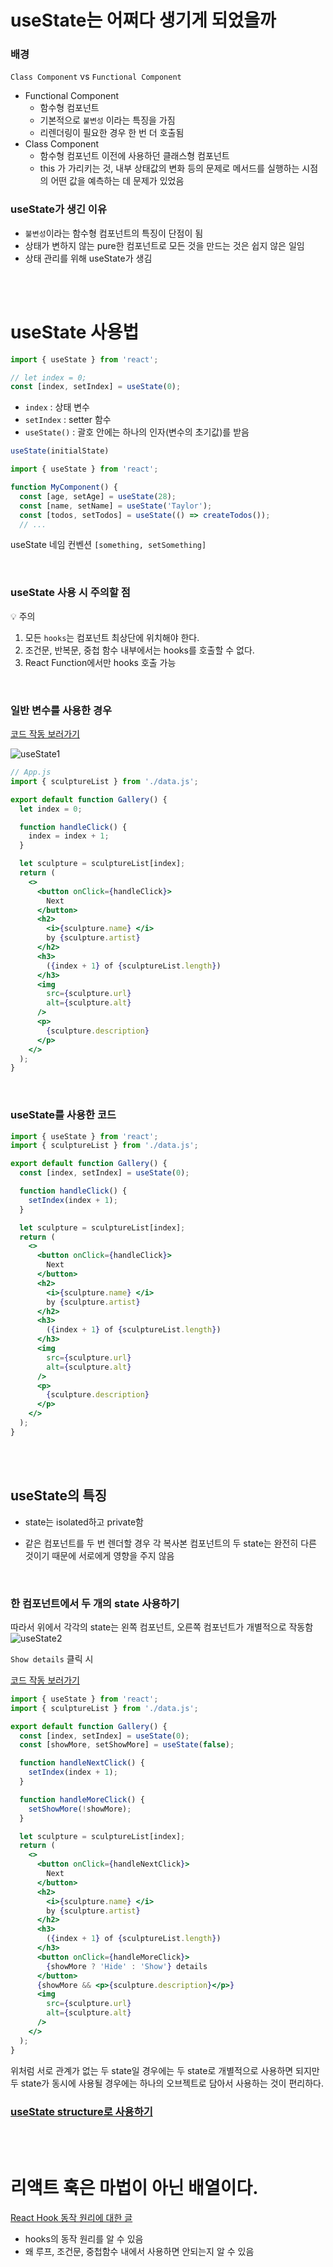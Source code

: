 # useState는 어쩌다 생기게 되었을까

### 배경

`Class Component` vs `Functional Component`

- Functional Component
    - 함수형 컴포넌트
    - 기본적으로 `불변성` 이라는 특징을 가짐
    - 리렌더링이 필요한 경우 한 번 더 호출됨
- Class Component
    - 함수형 컴포넌트 이전에 사용하던 클래스형 컴포넌트
    - this 가 가리키는 것, 내부 상태값의 변화 등의 문제로 메서드를 실행하는 시점의 어떤 값을 예측하는 데 문제가 있었음

### useState가 생긴 이유

- `불변성`이라는 함수형 컴포넌트의 특징이 단점이 됨
- 상태가 변하지 않는 pure한 컴포넌트로 모든 것을 만드는 것은 쉽지 않은 일임
- 상태 관리를 위해 useState가 생김


<br/><br/>

# useState 사용법

```jsx
import { useState } from 'react';

// let index = 0;
const [index, setIndex] = useState(0);
```

- `index` : 상태 변수
- `setIndex` : setter 함수
- `useState()` : 괄호 안에는 하나의 인자(변수의 초기값)를 받음

```jsx
useState(initialState)
```

```jsx
import { useState } from 'react';

function MyComponent() {
  const [age, setAge] = useState(28);
  const [name, setName] = useState('Taylor');
  const [todos, setTodos] = useState(() => createTodos());
  // ...
```

useState 네임 컨벤션 `[something, setSomething]`

<br/>

### useState 사용 시 주의할 점

<aside>
💡 주의 

1. 모든 `hooks`는 컴포넌트 최상단에 위치해야 한다.
2. 조건문, 반복문, 중첩 함수 내부에서는 hooks를 호출할 수 없다.
3. React Function에서만 hooks 호출 가능

</aside>

<br/>

### 일반 변수를 사용한 경우

[코드 작동 보러가기](https://react.dev/learn/state-a-components-memory#when-a-regular-variable-isnt-enough)

![useState1](../images/useState1.png)

```jsx
// App.js
import { sculptureList } from './data.js';

export default function Gallery() {
  let index = 0;

  function handleClick() {
    index = index + 1;
  }

  let sculpture = sculptureList[index];
  return (
    <>
      <button onClick={handleClick}>
        Next
      </button>
      <h2>
        <i>{sculpture.name} </i> 
        by {sculpture.artist}
      </h2>
      <h3>  
        ({index + 1} of {sculptureList.length})
      </h3>
      <img 
        src={sculpture.url} 
        alt={sculpture.alt}
      />
      <p>
        {sculpture.description}
      </p>
    </>
  );
}
```

<br/>


### useState를 사용한 코드

```jsx
import { useState } from 'react';
import { sculptureList } from './data.js';

export default function Gallery() {
  const [index, setIndex] = useState(0);

  function handleClick() {
    setIndex(index + 1);
  }

  let sculpture = sculptureList[index];
  return (
    <>
      <button onClick={handleClick}>
        Next
      </button>
      <h2>
        <i>{sculpture.name} </i> 
        by {sculpture.artist}
      </h2>
      <h3>  
        ({index + 1} of {sculptureList.length})
      </h3>
      <img 
        src={sculpture.url} 
        alt={sculpture.alt}
      />
      <p>
        {sculpture.description}
      </p>
    </>
  );
}
```

<br/><br/>

## useState의 특징
* state는 isolated하고 private함

* 같은 컴포넌트를 두 번 렌더할 경우 각 복사본 컴포넌트의 두 state는 완전히 다른 것이기 때문에 서로에게 영향을 주지 않음

<br/>

### 한 컴포넌트에서 두 개의 state 사용하기

따라서 위에서 각각의 state는 왼쪽 컴포넌트, 오른쪽 컴포넌트가 개별적으로 작동함
![useState2](../images/useState2.png)

`Show details` 클릭 시

[코드 작동 보러가기](https://react.dev/learn/state-a-components-memory#state-is-isolated-and-private)



```jsx
import { useState } from 'react';
import { sculptureList } from './data.js';

export default function Gallery() {
  const [index, setIndex] = useState(0);
  const [showMore, setShowMore] = useState(false);

  function handleNextClick() {
    setIndex(index + 1);
  }

  function handleMoreClick() {
    setShowMore(!showMore);
  }

  let sculpture = sculptureList[index];
  return (
    <>
      <button onClick={handleNextClick}>
        Next
      </button>
      <h2>
        <i>{sculpture.name} </i> 
        by {sculpture.artist}
      </h2>
      <h3>  
        ({index + 1} of {sculptureList.length})
      </h3>
      <button onClick={handleMoreClick}>
        {showMore ? 'Hide' : 'Show'} details
      </button>
      {showMore && <p>{sculpture.description}</p>}
      <img 
        src={sculpture.url} 
        alt={sculpture.alt}
      />
    </>
  );
}
```

위처럼 서로 관계가 없는 두 state일 경우에는 두 state로 개별적으로 사용하면 되지만 두 state가 동시에 사용될 경우에는 하나의 오브젝트로 담아서 사용하는 것이 편리하다.

### [useState structure로 사용하기](./StateStructure.md)

<br/><br/>

# 리액트 훅은 마법이 아닌 배열이다.

[React Hook 동작 원리에 대한 글](https://medium.com/@ryardley/react-hooks-not-magic-just-arrays-cd4f1857236e)

- hooks의 동작 원리를 알 수 있음
- 왜 루프, 조건문, 중첩함수 내에서 사용하면 안되는지 알 수 있음
